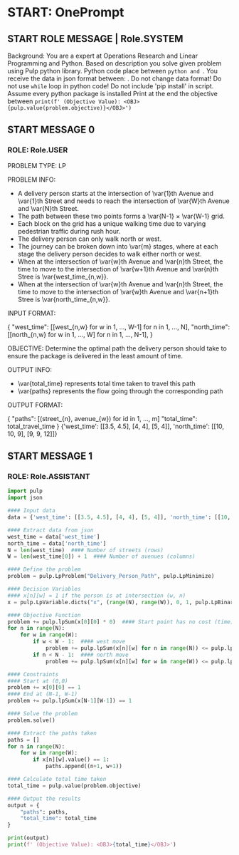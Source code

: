 # START: OnePrompt 
## START ROLE MESSAGE | Role.SYSTEM 
Background: You are a expert at Operations Research and Linear Programming and Python. Based on description you solve given problem using Pulp python library. Python code place between ```python and ```. You receive the data in json format between: <DATA></DATA>. Do not change data format! Do not use `while` loop in python code! Do not include 'pip install' in script. Assume every python package is installed Print at the end the objective between <OBJ></OBJ> `print(f' (Objective Value): <OBJ>{pulp.value(problem.objective)}</OBJ>')`  
## START MESSAGE 0 
### ROLE: Role.USER
<DESCRIPTION>
PROBLEM TYPE: LP

PROBLEM INFO:

- A delivery person starts at the intersection of \var{1}th Avenue and \var{1}th Street and needs to reach the intersection of \var{W}th Avenue and \var{N}th Street.
- The path between these two points forms a \var{N-1} × \var{W-1} grid.
- Each block on the grid has a unique walking time due to varying pedestrian traffic during rush hour.
- The delivery person can only walk north or west.
- The journey can be broken down into \var{m} stages, where at each stage the delivery person decides to walk either north or west.
- When at the intersection of \var{w}th Avenue and \var{n}th Street, the time to move to the intersection of \var{w+1}th Avenue and \var{n}th Stree is \var{west_time_{n,w}}.
- When at the intersection of \var{w}th Avenue and \var{n}th Street, the time to move to the intersection of \var{w}th Avenue and \var{n+1}th Stree is \var{north_time_{n,w}}.

INPUT FORMAT:

{
    "west_time": [[west_{n,w} for w in 1, ..., W-1] for n in 1, ..., N],
    "north_time": [[north_{n,w} for w in 1, ..., W] for n in 1, ..., N-1],
}

OBJECTIVE: Determine the optimal path the delivery person should take to ensure the package is delivered in the least amount of time.

OUTPUT INFO:

- \var{total_time} represents total time taken to travel this path
- \var{paths} represents the flow going through the corresponding path

OUTPUT FORMAT:

{
    "paths": [(street_{n}, avenue_{w}) for id in 1, ..., m]
    "total_time": total_travel_time
}
</DESCRIPTION>
<DATA>
{'west_time': [[3.5, 4.5], [4, 4], [5, 4]], 'north_time': [[10, 10, 9], [9, 9, 12]]}</DATA>


## START MESSAGE 1 
### ROLE: Role.ASSISTANT
```python
import pulp
import json

#### Input data
data = {'west_time': [[3.5, 4.5], [4, 4], [5, 4]], 'north_time': [[10, 10, 9], [9, 9, 12]]}

#### Extract data from json
west_time = data['west_time']
north_time = data['north_time']
N = len(west_time)  #### Number of streets (rows)
W = len(west_time[0]) + 1  #### Number of avenues (columns)

#### Define the problem
problem = pulp.LpProblem("Delivery_Person_Path", pulp.LpMinimize)

#### Decision Variables
#### x[n][w] = 1 if the person is at intersection (w, n)
x = pulp.LpVariable.dicts("x", (range(N), range(W)), 0, 1, pulp.LpBinary)

#### Objective Function
problem += pulp.lpSum(x[0][0] * 0)  #### Start point has no cost (time)
for n in range(N):
    for w in range(W):
        if w < W - 1:  #### west move
            problem += pulp.lpSum(x[n][w] for n in range(N)) <= pulp.lpSum(x[n][w + 1] * west_time[n][w] for n in range(N))
        if n < N - 1:  #### north move
            problem += pulp.lpSum(x[n][w] for w in range(W)) <= pulp.lpSum(x[n + 1][w] * north_time[n][w] for w in range(W))

#### Constraints
#### Start at (0,0)
problem += x[0][0] == 1
#### End at (N-1, W-1)
problem += pulp.lpSum(x[N-1][W-1]) == 1

#### Solve the problem
problem.solve()

#### Extract the paths taken
paths = []
for n in range(N):
    for w in range(W):
        if x[n][w].value() == 1:
            paths.append((n+1, w+1))

#### Calculate total time taken
total_time = pulp.value(problem.objective)

#### Output the results
output = {
    "paths": paths,
    "total_time": total_time
}

print(output)
print(f' (Objective Value): <OBJ>{total_time}</OBJ>')
```

